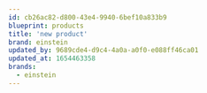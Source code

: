 ```yaml
---
id: cb26ac82-d800-43e4-9940-6bef10a833b9
blueprint: products
title: 'new product'
brand: einstein
updated_by: 9689cde4-d9c4-4a0a-a0f0-e088ff46ca01
updated_at: 1654463358
brands:
  - einstein
---
```

